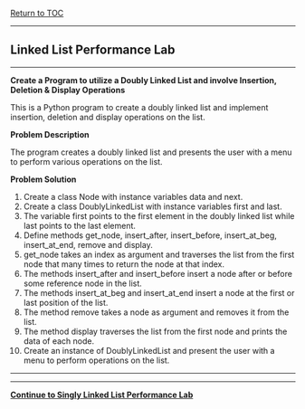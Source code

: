 <a href="https://github.com/CyberTrainingUSAF/06-Intro-to-Algorithms/blob/master/00-Table-of-Contents.md"> Return to TOC </a>

---

## Linked List Performance Lab

---

**Create a Program to utilize a Doubly Linked List and involve Insertion, Deletion & Display Operations**

This is a Python program to create a doubly linked list and implement insertion, deletion and display operations on the list.

**Problem Description**

The program creates a doubly linked list and presents the user with a menu to perform various operations on the list.

**Problem Solution**

1. Create a class Node with instance variables data and next.
2. Create a class DoublyLinkedList with instance variables first and last.
3. The variable first points to the first element in the doubly linked list while last points to the last element.
4. Define methods get_node, insert_after, insert_before, insert_at_beg, insert_at_end, remove and display.
5. get_node takes an index as argument and traverses the list from the first node that many times to return the node at that index.
6. The methods insert_after and insert_before insert a node after or before some reference node in the list.
7. The methods insert_at_beg and insert_at_end insert a node at the first or last position of the list.
8. The method remove takes a node as argument and removes it from the list.
9. The method display traverses the list from the first node and prints the data of each node.
10. Create an instance of DoublyLinkedList and present the user with a menu to perform operations on the list.

---



---

<a href="https://github.com/CyberTrainingUSAF/06-Intro-to-Algorithms/blob/master/13_Singly_Linked_List_Lab.md"> **Continue to Singly Linked List Performance Lab** </a>
